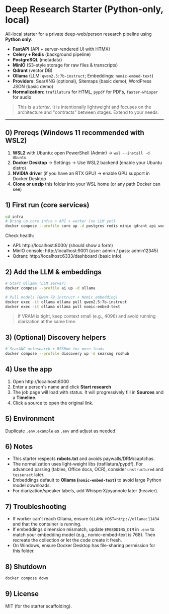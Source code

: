 # Deep Research Starter (Python-only, local)

All-local starter for a private deep-web/person research pipeline using **Python only**:

- **FastAPI** (API + server-rendered UI with HTMX)
- **Celery + Redis** (background pipeline)
- **PostgreSQL** (metadata)
- **MinIO** (S3-style storage for raw files & transcripts)
- **Qdrant** (vector DB)
- **Ollama** (LLM: `qwen2.5:7b-instruct`; Embeddings: `nomic-embed-text`)
- **Providers**: SearXNG (optional), Sitemaps (basic demo), WordPress JSON (basic demo)
- **Normalization**: `trafilatura` for HTML, `pypdf` for PDFs, `faster-whisper` for audio

> This is a *starter*. It is intentionally lightweight and focuses on the
> architecture and "contracts" between stages. Extend to your needs.

---

## 0) Prereqs (Windows 11 recommended with WSL2)

1. **WSL2** with Ubuntu: open PowerShell (Admin) → `wsl --install -d Ubuntu`
2. **Docker Desktop** → Settings → Use WSL2 backend (enable your Ubuntu distro)
3. **NVIDIA driver** (if you have an RTX GPU) → enable GPU support in Docker Desktop
4. **Clone or unzip** this folder into your WSL home (or any path Docker can see)

## 1) First run (core services)

```bash
cd infra
# Bring up core infra + API + worker (no LLM yet)
docker compose --profile core up -d postgres redis minio qdrant api worker
```

Check health:
- API: http://localhost:8000/ (should show a form)
- MinIO console: http://localhost:9001 (user: admin / pass: admin12345)
- Qdrant: http://localhost:6333/dashboard (basic info)

## 2) Add the LLM & embeddings

```bash
# Start Ollama (LLM server)
docker compose --profile ai up -d ollama

# Pull models (Qwen 7B instruct + Nomic embedding)
docker exec -it ollama ollama pull qwen2.5:7b-instruct
docker exec -it ollama ollama pull nomic-embed-text
```

> If VRAM is tight, keep context small (e.g., 4096) and avoid running diarization at the same time.

## 3) (Optional) Discovery helpers

```bash
# SearXNG metasearch + RSSHub for more leads
docker compose --profile discovery up -d searxng rsshub
```

## 4) Use the app

1. Open http://localhost:8000
2. Enter a person's name and click **Start research**
3. The job page will load with status. It will progressively fill in **Sources** and a **Timeline**.
4. Click a source to open the original link.

## 5) Environment

Duplicate `.env.example` as `.env` and adjust as needed.

## 6) Notes

- This starter respects **robots.txt** and avoids paywalls/DRM/captchas.
- The normalization uses light-weight libs (trafilatura/pypdf). For advanced parsing (tables, Office docs, OCR), consider `unstructured` and `tesseract` later.
- Embeddings default to **Ollama (`nomic-embed-text`)** to avoid large Python model downloads.
- For diarization/speaker labels, add WhisperX/pyannote later (heavier).

## 7) Troubleshooting

- If worker can't reach Ollama, ensure `OLLAMA_HOST=http://ollama:11434` and that the container is running.
- If embeddings dimension mismatch, update `EMBEDDING_DIM` in `.env` to match your embedding model (e.g., nomic-embed-text is 768). Then recreate the collection or let the code create it fresh.
- On Windows, ensure Docker Desktop has file-sharing permission for this folder.

## 8) Shutdown

```bash
docker compose down
```

## 9) License

MIT (for the starter scaffolding).
